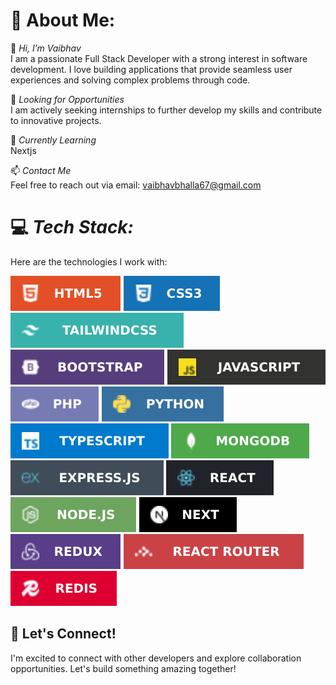 # 💫 About Me:

👋 *Hi, I’m Vaibhav*  
I am a passionate Full Stack Developer with a strong interest in software development. I love building applications that provide seamless user experiences and solving complex problems through code.

💞 *Looking for Opportunities*  
I am actively seeking internships to further develop my skills and contribute to innovative projects.

🌱 *Currently Learning*  
Nextjs

📫 *Contact Me*  
Feel free to reach out via email: [vaibhavbhalla67@gmail.com](mailto:vaibhav.works297@gmail.com)


# 💻 *Tech Stack:*

Here are the technologies I work with:

![HTML](https://raw.githubusercontent.com/vedansh302/SVG/main/html.svg)
![CSS](https://raw.githubusercontent.com/vedansh302/SVG/main/CSS.svg)
![Tailwind CSS](https://raw.githubusercontent.com/vedansh302/SVG/main/tailwindcss.svg)
![Bootstrap](https://raw.githubusercontent.com/vedansh302/SVG/main/bootstrap.svg)
![JavaScript](https://raw.githubusercontent.com/vedansh302/SVG/main/javascript.svg)
![PHP](https://raw.githubusercontent.com/vedansh302/SVG/main/php.svg)
![Python](https://raw.githubusercontent.com/vedansh302/SVG/main/python.svg)
![TypeScript](https://raw.githubusercontent.com/vedansh302/SVG/main/typescript.svg)
![MongoDB](https://raw.githubusercontent.com/vedansh302/SVG/main/mongodb.svg)
![Express.js](https://raw.githubusercontent.com/vedansh302/SVG/main/expressjs.svg)
![React](https://raw.githubusercontent.com/vedansh302/SVG/main/react.svg)
![Node.js](https://raw.githubusercontent.com/vedansh302/SVG/main/nodejs.svg)
![Next.js](https://raw.githubusercontent.com/vedansh302/SVG/main/next.svg)
![Redux](https://raw.githubusercontent.com/vedansh302/SVG/main/redux.svg)
![React Router](https://raw.githubusercontent.com/vedansh302/SVG/main/reactrouter.svg)
![Redis](https://raw.githubusercontent.com/vedansh302/SVG/main/redis.svg)

## 🌟 Let's Connect!
I'm excited to connect with other developers and explore collaboration opportunities. Let's build something amazing together!
